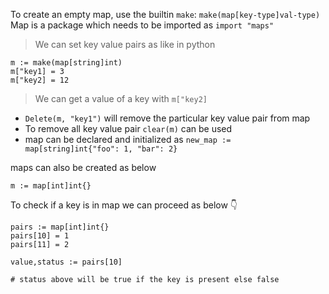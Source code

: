 To create an empty map, use the builtin `make`: `make(map[key-type]val-type)`
Map is a package which needs to be imported as `import "maps"`
> We can set key value pairs as like in python

```
m := make(map[string]int)
m["key1] = 3
m["key2] = 12
```

>We can get a value of a key with `m["key2]`

- `Delete(m, "key1")` will remove the particular key value pair from map
- To remove all key value pair `clear(m)` can be used
-  map can be declared and initialized as `new_map := map[string]int{"foo": 1, "bar": 2}`

maps can also be created as below 
```
m := map[int]int{}
```

To check if a key is in map we can proceed as below 👇

```
pairs := map[int]int{}
pairs[10] = 1
pairs[11] = 2

value,status := pairs[10]

# status above will be true if the key is present else false
```
